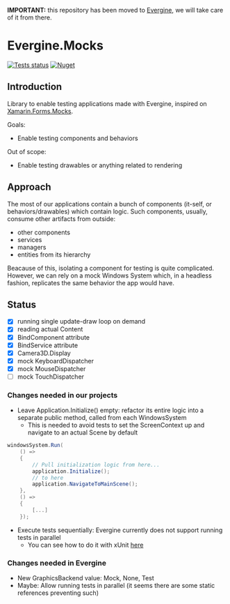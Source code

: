 **IMPORTANT:** this repository has been moved to [Evergine](https://github.com/EvergineTeam), we will take care of it from there.

# Evergine.Mocks

[![Tests status](https://github.com/MarcosCobena/Evergine.Mocks/actions/workflows/dotnet.yml/badge.svg)](https://github.com/MarcosCobena/Evergine.Mocks/actions/workflows/dotnet.yml)
[![Nuget](https://img.shields.io/nuget/v/Evergine.Mocks)](https://www.nuget.org/packages/Evergine.Mocks)

## Introduction

Library to enable testing applications made with Evergine, inspired on [Xamarin.Forms.Mocks](https://github.com/jonathanpeppers/Xamarin.Forms.Mocks).

Goals:

- Enable testing components and behaviors

Out of scope:

- Enable testing drawables or anything related to rendering

## Approach

The most of our applications contain a bunch of components (it-self, or behaviors/drawables) which contain logic.
Such components, usually, consume other artifacts from outside:

- other components
- services
- managers
- entities from its hierarchy

Beacause of this, isolating a component for testing is quite complicated.
However, we can rely on a mock Windows System which, in a headless fashion, replicates the same behavior the app would have.

## Status

- [x] running single update-draw loop on demand
- [x] reading actual Content
- [x] BindComponent attribute
- [x] BindService attribute
- [x] Camera3D.Display
- [x] mock KeyboardDispatcher
- [x] mock MouseDispatcher
- [ ] mock TouchDispatcher

### Changes needed in our projects

- Leave Application.Initialize() empty: refactor its entire logic into a separate public method, called from each WindowsSystem
  - This is needed to avoid tests to set the ScreenContext up and navigate to an actual Scene by default

```csharp
windowsSystem.Run(
    () =>
    {
        // Pull initialization logic from here...
        application.Initialize();
        // to here
        application.NavigateToMainScene();
    },
    () =>
    {
        [...]
    });
```

- Execute tests sequentially: Evergine currently does not support running tests in parallel
  - You can see how to do it with xUnit [here](https://github.com/MarcosCobena/Evergine.Mocks/blob/main/src/Sample/Sample.Tests/AssemblyInfo.cs)

### Changes needed in Evergine

- New GraphicsBackend value: Mock, None, Test
- Maybe: Allow running tests in parallel (it seems there are some static references preventing such)
